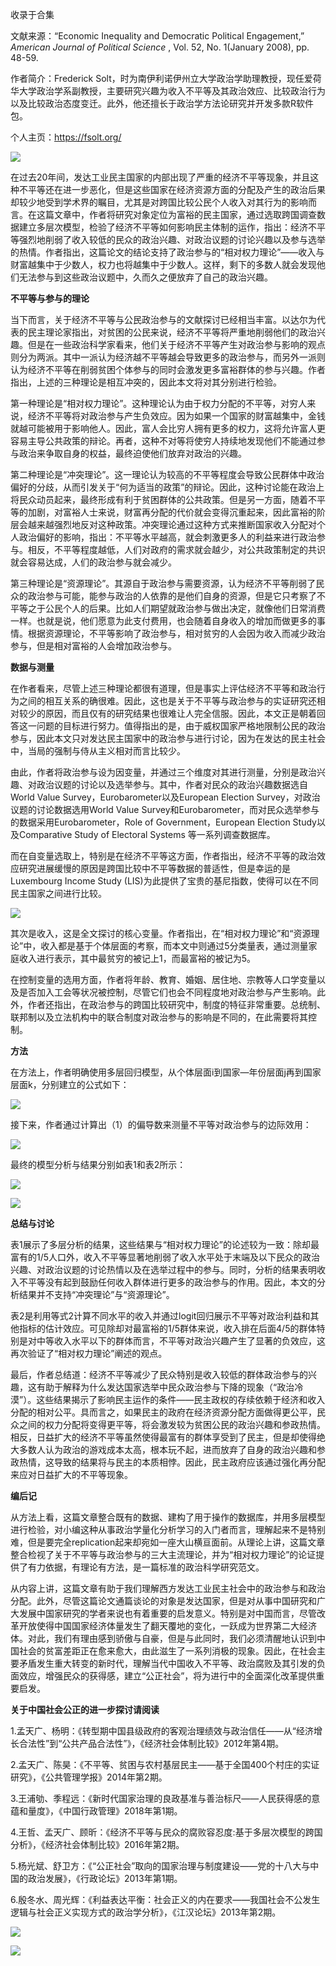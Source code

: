 

收录于合集

文献来源：“Economic Inequality and Democratic Political Engagement,” _American
Journal of Political Science_ , Vol. 52, No. 1(January 2008), pp. 48-59.

  

作者简介：Frederick
Solt，时为南伊利诺伊州立大学政治学助理教授，现任爱荷华大学政治学系副教授，主要研究兴趣为收入不平等及其政治效应、比较政治行为以及比较政治态度变迁。此外，他还擅长于政治学方法论研究并开发多款R软件包。

个人主页：https://fsolt.org/

  

![](/images/578/2.jpeg)

  

在过去20年间，发达工业民主国家的内部出现了严重的经济不平等现象，并且这种不平等还在进一步恶化，但是这些国家在经济资源方面的分配及产生的政治后果却较少地受到学术界的瞩目，尤其是对跨国比较公民个人收入对其行为的影响而言。在这篇文章中，作者将研究对象定位为富裕的民主国家，通过选取跨国调查数据建立多层次模型，检验了经济不平等如何影响民主体制的运作，指出：经济不平等强烈地削弱了收入较低的民众的政治兴趣、对政治议题的讨论兴趣以及参与选举的热情。作者指出，这篇论文的结论支持了政治参与的“相对权力理论”——收入与财富越集中于少数人，权力也将越集中于少数人。这样，剩下的多数人就会发现他们无法参与到这些政治议题中，久而久之便放弃了自己的政治兴趣。

  

 **不平等与参与的理论**

  

当下而言，关于经济不平等与公民政治参与的文献探讨已经相当丰富。以达尔为代表的民主理论家指出，对贫困的公民来说，经济不平等将严重地削弱他们的政治兴趣。但是在一些政治科学家看来，他们关于经济不平等产生对政治参与影响的观点则分为两派。其中一派认为经济越不平等越会导致更多的政治参与，而另外一派则认为经济不平等在削弱贫困个体参与的同时会激发更多富裕群体的参与兴趣。作者指出，上述的三种理论是相互冲突的，因此本文将对其分别进行检验。

第一种理论是“相对权力理论”。这种理论认为由于权力分配的不平等，对穷人来说，经济不平等将对政治参与产生负效应。因为如果一个国家的财富越集中，金钱就越可能被用于影响他人。因此，富人会比穷人拥有更多的权力，这将允许富人更容易主导公共政策的辩论。再者，这种不对等将使穷人持续地发现他们不能通过参与政治来争取自身的权益，最终迫使他们放弃对政治的兴趣。

第二种理论是“冲突理论”。这一理论认为较高的不平等程度会导致公民群体中政治偏好的分歧，从而引发关于“何为适当的政策”的辩论。因此，这种讨论能在政治上将民众动员起来，最终形成有利于贫困群体的公共政策。但是另一方面，随着不平等的加剧，对富裕人士来说，财富再分配的代价就会变得沉重起来，因此富裕的阶层会越来越强烈地反对这种政策。冲突理论通过这种方式来推断国家收入分配对个人政治偏好的影响，指出：不平等水平越高，就会刺激更多人的利益来进行政治参与。相反，不平等程度越低，人们对政府的需求就会越少，对公共政策制定的共识就会容易达成，人们的政治参与就会减少。

第三种理论是“资源理论”。其源自于政治参与需要资源，认为经济不平等削弱了民众的政治参与可能，能参与政治的人依靠的是他们自身的资源，但是它只考察了不平等之于公民个人的后果。比如人们期望就政治参与做出决定，就像他们日常消费一样。也就是说，他们愿意为此支付费用，也会随着自身收入的增加而做更多的事情。根据资源理论，不平等影响了政治参与，相对贫穷的人会因为收入而减少政治参与，但是相对富裕的人会增加政治参与。

  

 **数据与测量**

  

在作者看来，尽管上述三种理论都很有道理，但是事实上评估经济不平等和政治行为之间的相互关系的确很难。因此，这也是关于不平等与政治参与的实证研究还相对较少的原因，而且仅有的研究结果也很难让人完全信服。因此，本文正是朝着回答这一问题的目标进行努力。值得指出的是，由于威权国家严格地限制公民的政治参与，因此本文只对发达民主国家中的政治参与进行讨论，因为在发达的民主社会中，当局的强制与侍从主义相对而言比较少。

由此，作者将政治参与设为因变量，并通过三个维度对其进行测量，分别是政治兴趣、对政治议题的讨论以及选举参与。其中，作者对民众的政治兴趣数据选自World
Value Survey，Eurobarometer以及European Election Survey，对政治议题的讨论数据选用World Value
Survey和Eurobarometer，而对民众选举参与的数据采用Eurobarometer，Role of Government，European
Election Study以及Comparative Study of Electoral Systems 等一系列调查数据库。

而在自变量选取上，特别是在经济不平等这方面，作者指出，经济不平等的政治效应研究进展缓慢的原因是跨国比较中不平等数据的普适性，但是幸运的是Luxembourg
Income Study (LIS)为此提供了宝贵的基尼指数，使得可以在不同民主国家之间进行比较。

  

![](/images/578/3.png)

  

其次是收入，这是全文探讨的核心变量。作者指出，在“相对权力理论”和“资源理论”中，收入都是基于个体层面的考察，而本文中则通过5分类量表，通过测量家庭收入进行表示，其中最贫穷的被记上1，而最富裕的被记为5。

在控制变量的选用方面，作者将年龄、教育、婚姻、居住地、宗教等人口学变量以及是否加入工会等状况被控制，尽管它们也会不同程度地对政治参与产生影响。此外，作者还指出，在政治参与的跨国比较研究中，制度的特征非常重要。总统制、联邦制以及立法机构中的联合制度对政治参与的影响是不同的，在此需要将其控制。

  

  

 **方法**

  

在方法上，作者明确使用多层回归模型，从个体层面i到国家—年份层面j再到国家层面k，分别建立的公式如下：

  

![](/images/578/4.png)

  

接下来，作者通过计算出（1）的偏导数来测量不平等对政治参与的边际效用：

  

![](/images/578/5.png)

  

最终的模型分析与结果分别如表1和表2所示：

  

![](/images/578/6.png)

  

![](/images/578/7.png)

  

 **总结与讨论**

  

表1展示了多层分析的结果，这些结果与“相对权力理论”的论述较为一致：除却最富有的1/5人口外，收入不平等显著地削弱了收入水平处于末端及以下民众的政治兴趣、对政治议题的讨论热情以及在选举过程中的参与。同时，分析的结果表明收入不平等没有起到鼓励任何收入群体进行更多的政治参与的作用。因此，本文的分析结果并不支持“冲突理论”与“资源理论”。

  

表2是利用等式2计算不同水平的收入并通过logit回归展示不平等对政治利益和其他指标的估计效应。可见除却对最富裕的1/5群体来说，收入排在后面4/5的群体特别是对中等收入水平以下的群体而言，不平等对政治兴趣产生了显著的负效应，这再次验证了“相对权力理论”阐述的观点。

  

最后，作者总结道：经济不平等减少了民众特别是收入较低的群体政治参与的兴趣，这有助于解释为什么发达国家选举中民众政治参与下降的现象（“政治冷漠”）。这些结果揭示了影响民主运作的条件——民主政权的存续依赖于经济和收入分配的相对公平。具而言之，如果民主的政府在经济资源分配方面做得更公平，民众之间的权力分配将变得更平等，将会激发较为贫困公民的政治兴趣和参政热情。相反，日益扩大的经济不平等虽然使得最富有的群体享受到了民主，但是却使得绝大多数人认为政治的游戏成本太高，根本玩不起，进而放弃了自身的政治兴趣和参政热情，这导致的结果将与民主的本质相悖。因此，民主政府应该通过强化再分配来应对日益扩大的不平等现象。

  

 **编后记**

  

从方法上看，这篇文章整合既有的数据、建构了用于操作的数据库，并用多层模型进行检验，对小编这种从事政治学量化分析学习的入门者而言，理解起来不是特别难，但是要完全replication起来却宛如一座大山横亘面前。从理论上讲，这篇文章整合检视了关于不平等与政治参与的三大主流理论，并为“相对权力理论”的论证提供了有力依据，有理论有方法，是一篇标准的政治科学研究范文。

  

从内容上讲，这篇文章有助于我们理解西方发达工业民主社会中的政治参与和政治分配。此外，尽管这篇论文通篇谈论的对象是发达国家，但是对从事中国研究和广大发展中国家研究的学者来说也有着重要的启发意义。特别是对中国而言，尽管改革开放使得中国国家经济体量发生了翻天覆地的变化，一跃成为世界第二大经济体。对此，我们有理由感到骄傲与自豪，但是与此同时，我们必须清醒地认识到中国社会的贫富差距正在愈来愈大，由此滋生了一系列消极的现象。因此，在社会主要矛盾发生重大转变的新时代，理解当代中国收入不平等、政治腐败及其引发的负面效应，增强民众的获得感，建立“公正社会”，将为进行中的全面深化改革提供重要启发。

**关于中国社会公正的进一步探讨请阅读**

  

1.孟天广、杨明：《转型期中国县级政府的客观治理绩效与政治信任——从“经济增长合法性”到“公共产品合法性”》，《经济社会体制比较》2012年第4期。

2.孟天广、陈昊：《不平等、贫困与农村基层民主——基于全国400个村庄的实证研究》，《公共管理学报》2014年第2期。

3.王浦劬、季程远：《新时代国家治理的良政基准与善治标尺——人民获得感的意蕴和量度》，《中国行政管理》2018年第1期。

4.王哲、孟天广、顾昕：《经济不平等与民众的腐败容忍度:基于多层次模型的跨国分析》，《经济社会体制比较》2016年第2期。

5.杨光斌、舒卫方：《“公正社会”取向的国家治理与制度建设——党的十八大与中国的政治发展》，《行政论坛》2013年第1期。

6.殷冬水、周光辉：《利益表达平衡：社会正义的内在要求——我国社会不公发生逻辑与社会正义实现方式的政治学分析》，《江汉论坛》2013年第2期。

![](/images/578/8.png)  

  

![](/images/578/9.png)

  

  

